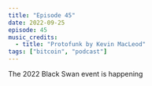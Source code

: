 ```yaml
---
title: "Episode 45"
date: 2022-09-25
episode: 45
music_credits:
  - title: "Protofunk by Kevin MacLeod"
tags: ["bitcoin", "podcast"]
---
```


The 2022 Black Swan event is happening